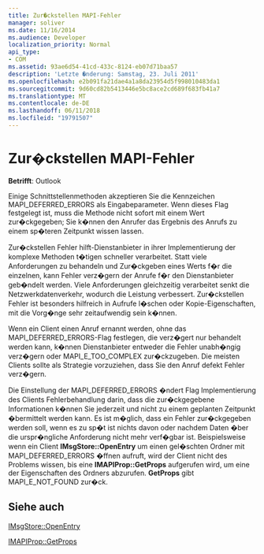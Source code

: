```yaml
---
title: Zur�ckstellen MAPI-Fehler
manager: soliver
ms.date: 11/16/2014
ms.audience: Developer
localization_priority: Normal
api_type:
- COM
ms.assetid: 93ae6d54-41cd-433c-8124-eb07d71baa57
description: 'Letzte �nderung: Samstag, 23. Juli 2011'
ms.openlocfilehash: e2b091fa21dae4a1a8da23954d5f998010483da1
ms.sourcegitcommit: 9d60cd82b5413446e5bc8ace2cd689f683fb41a7
ms.translationtype: MT
ms.contentlocale: de-DE
ms.lasthandoff: 06/11/2018
ms.locfileid: "19791507"
---
```

# <a name="deferring-mapi-errors"></a>Zur�ckstellen MAPI-Fehler

  
  
**Betrifft**: Outlook 
  
Einige Schnittstellenmethoden akzeptieren Sie die Kennzeichen MAPI_DEFERRED_ERRORS als Eingabeparameter. Wenn dieses Flag festgelegt ist, muss die Methode nicht sofort mit einem Wert zur�ckgegeben; Sie k�nnen den Anrufer das Ergebnis des Anrufs zu einem sp�teren Zeitpunkt wissen lassen.
  
Zur�ckstellen Fehler hilft-Dienstanbieter in ihrer Implementierung der komplexe Methoden t�tigen schneller verarbeitet. Statt viele Anforderungen zu behandeln und Zur�ckgeben eines Werts f�r die einzelnen, kann Fehler verz�gern der Anrufe f�r den Dienstanbieter geb�ndelt werden. Viele Anforderungen gleichzeitig verarbeitet senkt die Netzwerkdatenverkehr, wodurch die Leistung verbessert. Zur�ckstellen Fehler ist besonders hilfreich in Aufrufe l�schen oder Kopie-Eigenschaften, mit die Vorg�nge sehr zeitaufwendig sein k�nnen. 
  
Wenn ein Client einen Anruf ernannt werden, ohne das MAPI_DEFERRED_ERRORS-Flag festlegen, die verz�gert nur behandelt werden kann, k�nnen Dienstanbieter entweder die Fehler unabh�ngig verz�gern oder MAPI_E_TOO_COMPLEX zur�ckzugeben. Die meisten Clients sollte als Strategie vorzuziehen, dass Sie den Anruf defekt Fehler verz�gern. 
  
Die Einstellung der MAPI_DEFERRED_ERRORS �ndert Flag Implementierung des Clients Fehlerbehandlung darin, dass die zur�ckgegebene Informationen k�nnen Sie jederzeit und nicht zu einem geplanten Zeitpunkt �bermittelt werden kann. Es ist m�glich, dass ein Fehler zur�ckgegeben werden soll, wenn es zu sp�t ist nichts davon oder nachdem Daten �ber die urspr�ngliche Anforderung nicht mehr verf�gbar ist. Beispielsweise wenn ein Client **IMsgStore::OpenEntry** um einen gel�schten Ordner mit MAPI_DEFERRED_ERRORS �ffnen aufruft, wird der Client nicht des Problems wissen, bis eine **IMAPIProp::GetProps** aufgerufen wird, um eine der Eigenschaften des Ordners abzurufen. **GetProps** gibt MAPI_E_NOT_FOUND zur�ck. 
  
## <a name="see-also"></a>Siehe auch



[IMsgStore::OpenEntry](imsgstore-openentry.md)
  
[IMAPIProp::GetProps](imapiprop-getprops.md)

